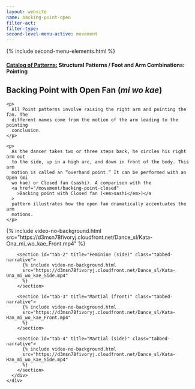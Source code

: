 ```yaml
---
layout: website
name: backing-point-open
filter-act:
filter-type:
second-level-menu-active: movement
---
```


{% include second-menu-elements.html %}

<main class="page-content">
  <div class="text-container">
    <h4>
      <a href="/movement/">Catalog of Patterns:</a> Structural Patterns / Foot
      and Arm Combinations: Pointing
    </h4>
    <h2>Backing Point with Open Fan (<em>mi wo kae</em>)</h2>

    <p>
      All Point patterns involve raising the right arm and pointing the fan. The
      different names come from the motion of the arm leading to the pointing
      conclusion.
    </p>

    <p>
      As the dancer takes two or three steps back, he circles his right arm out
      to the side, up in a high arc, and down in front of the body. This arm
      motion is called an “overhand point.” It can be performed with an Open (mi
      wo kae) or Closed fan (sashi). A comparison with the
      <a href="/movement/backing-point-closed"
        >Backing point with Closed fan (<em>sashi</em>)</a
      >
      pattern illustrates how the open fan dramatically accentuates the arm
      motions.
    </p>
  </div>

  <div class="tabs-container">
    <div class="tabs-container__links">
      <div class="wrapper">
        <div id="tabs"></div>
      </div>
    </div>
    <div class="tabs-container__content">
      <div class="wrapper">
        <section id="tab-1" title="Feminine (front)" class="tabbed-narrative">
          {% include video-no-background.html
          src="https://d3msn78fivoryj.cloudfront.net/Dance_sl/Kata-Ona_mi_wo_kae_Front.mp4"
          %}
        </section>

        <section id="tab-2" title="Feminine (side)" class="tabbed-narrative">
          {% include video-no-background.html
          src="https://d3msn78fivoryj.cloudfront.net/Dance_sl/Kata-Ona_mi_wo_kae_Side.mp4"
          %}
        </section>

        <section id="tab-3" title="Martial (front)" class="tabbed-narrative">
          {% include video-no-background.html
          src="https://d3msn78fivoryj.cloudfront.net/Dance_sl/Kata-Han_mi_wo_kae_Front.mp4"
          %}
        </section>

        <section id="tab-4" title="Martial (side)" class="tabbed-narrative">
          {% include video-no-background.html
          src="https://d3msn78fivoryj.cloudfront.net/Dance_sl/Kata-Han_mi_wo_kae_Side.mp4"
          %}
        </section>
      </div>
    </div>
  </div>
</main>
